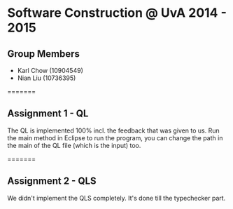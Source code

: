 Software Construction @ UvA 2014 - 2015
=======
## Group Members
- Karl Chow (10904549)
- Nian Liu (10736395)

=======
## Assignment 1 - QL
The QL is implemented 100% incl. the feedback that was given to us. Run the main method in Eclipse to run the program, you can change the path in the main of the QL file (which is the input) too.


=======
## Assignment 2 - QLS
We didn't implement the QLS completely. It's done till the typechecker part. 